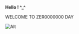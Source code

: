 **Hello ! ^_^**

WELCOME TO ZER0000000 DAY

![Alt](https://vignette.wikia.nocookie.net/finalfantasy/images/9/96/PAD_Fat_Chocobo.png/revision/latest/zoom-crop/width/480/height/480?cb=20161017180810 "ChubbyChoco")
